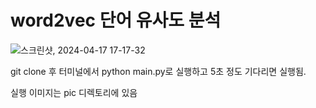 # word2vec 단어 유사도 분석

![스크린샷, 2024-04-17 17-17-32](https://github.com/horuragi1/word2vec_word_similarity/assets/102857746/e48da512-6c23-44e8-a095-ffdc2fcd383b)

git clone 후 터미널에서 python main.py로 실행하고 5초 정도 기다리면 실행됨.

실행 이미지는 pic 디렉토리에 있음
